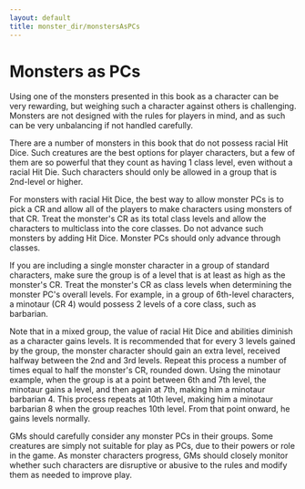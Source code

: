 ```yaml
---
layout: default
title: monster_dir/monstersAsPCs
---
```

# Monsters as PCs

Using one of the monsters presented in this book as a character can be very rewarding, but weighing such a character against others is challenging. Monsters are not designed with the rules for players in mind, and as such can be very unbalancing if not handled carefully.

There are a number of monsters in this book that do not possess racial Hit Dice. Such creatures are the best options for player characters, but a few of them are so powerful that they count as having 1 class level, even without a racial Hit Die. Such characters should only be allowed in a group that is 2nd-level or higher.

For monsters with racial Hit Dice, the best way to allow monster PCs is to pick a CR and allow all of the players to make characters using monsters of that CR. Treat the monster's CR as its total class levels and allow the characters to multiclass into the core classes. Do not advance such monsters by adding Hit Dice. Monster PCs should only advance through classes.

If you are including a single monster character in a group of standard characters, make sure the group is of a level that is at least as high as the monster's CR. Treat the monster's CR as class levels when determining the monster PC's overall levels. For example, in a group of 6th-level characters, a minotaur (CR 4) would possess 2 levels of a core class, such as barbarian.

Note that in a mixed group, the value of racial Hit Dice and abilities diminish as a character gains levels. It is recommended that for every 3 levels gained by the group, the monster character should gain an extra level, received halfway between the 2nd and 3rd levels. Repeat this process a number of times equal to half the monster's CR, rounded down. Using the minotaur example, when the group is at a point between 6th and 7th level, the minotaur gains a level, and then again at 7th, making him a minotaur barbarian 4. This process repeats at 10th level, making him a minotaur barbarian 8 when the group reaches 10th level. From that point onward, he gains levels normally.

GMs should carefully consider any monster PCs in their groups. Some creatures are simply not suitable for play as PCs, due to their powers or role in the game. As monster characters progress, GMs should closely monitor whether such characters are disruptive or abusive to the rules and modify them as needed to improve play.

